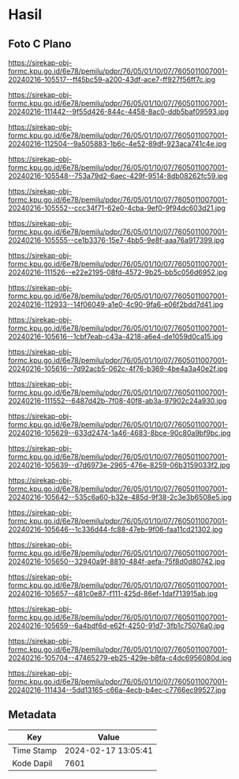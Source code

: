 # Hasil

## Foto C Plano

https://sirekap-obj-formc.kpu.go.id/6e78/pemilu/pdpr/76/05/01/10/07/7605011007001-20240216-105517--ff45bc59-a200-43df-ace7-ff927f56ff7c.jpg

https://sirekap-obj-formc.kpu.go.id/6e78/pemilu/pdpr/76/05/01/10/07/7605011007001-20240216-111442--9f55d426-844c-4458-8ac0-ddb5baf09593.jpg

https://sirekap-obj-formc.kpu.go.id/6e78/pemilu/pdpr/76/05/01/10/07/7605011007001-20240216-112504--9a505883-1b6c-4e52-89df-923aca741c4e.jpg

https://sirekap-obj-formc.kpu.go.id/6e78/pemilu/pdpr/76/05/01/10/07/7605011007001-20240216-105548--753a79d2-6aec-429f-9514-8db08262fc59.jpg

https://sirekap-obj-formc.kpu.go.id/6e78/pemilu/pdpr/76/05/01/10/07/7605011007001-20240216-105552--ccc34f71-62e0-4cba-9ef0-9f94dc603d21.jpg

https://sirekap-obj-formc.kpu.go.id/6e78/pemilu/pdpr/76/05/01/10/07/7605011007001-20240216-105555--ce1b3376-15e7-4bb5-9e8f-aaa76a917399.jpg

https://sirekap-obj-formc.kpu.go.id/6e78/pemilu/pdpr/76/05/01/10/07/7605011007001-20240216-111526--e22e2195-08fd-4572-9b25-bb5c056d6952.jpg

https://sirekap-obj-formc.kpu.go.id/6e78/pemilu/pdpr/76/05/01/10/07/7605011007001-20240216-112933--14f06049-a1e0-4c90-9fa6-e06f2bdd7d41.jpg

https://sirekap-obj-formc.kpu.go.id/6e78/pemilu/pdpr/76/05/01/10/07/7605011007001-20240216-105616--1cbf7eab-c43a-4218-a6e4-de1059d0ca15.jpg

https://sirekap-obj-formc.kpu.go.id/6e78/pemilu/pdpr/76/05/01/10/07/7605011007001-20240216-105616--7d92acb5-062c-4f76-b369-4be4a3a40e2f.jpg

https://sirekap-obj-formc.kpu.go.id/6e78/pemilu/pdpr/76/05/01/10/07/7605011007001-20240216-111552--6487d42b-7f08-40f8-ab3a-97902c24a930.jpg

https://sirekap-obj-formc.kpu.go.id/6e78/pemilu/pdpr/76/05/01/10/07/7605011007001-20240216-105629--633d2474-1a46-4683-8bce-90c80a9bf9bc.jpg

https://sirekap-obj-formc.kpu.go.id/6e78/pemilu/pdpr/76/05/01/10/07/7605011007001-20240216-105639--d7d6973e-2965-476e-8259-06b3159033f2.jpg

https://sirekap-obj-formc.kpu.go.id/6e78/pemilu/pdpr/76/05/01/10/07/7605011007001-20240216-105642--535c6a60-b32e-485d-9f38-2c3e3b6508e5.jpg

https://sirekap-obj-formc.kpu.go.id/6e78/pemilu/pdpr/76/05/01/10/07/7605011007001-20240216-105646--1c336d44-fc88-47eb-9f06-faa11cd21302.jpg

https://sirekap-obj-formc.kpu.go.id/6e78/pemilu/pdpr/76/05/01/10/07/7605011007001-20240216-105650--32940a9f-8810-484f-aefa-75f8d0d80742.jpg

https://sirekap-obj-formc.kpu.go.id/6e78/pemilu/pdpr/76/05/01/10/07/7605011007001-20240216-105657--481c0e87-f111-425d-86ef-1daf713915ab.jpg

https://sirekap-obj-formc.kpu.go.id/6e78/pemilu/pdpr/76/05/01/10/07/7605011007001-20240216-105659--6a4bdf6d-e62f-4250-91d7-3fb1c75076a0.jpg

https://sirekap-obj-formc.kpu.go.id/6e78/pemilu/pdpr/76/05/01/10/07/7605011007001-20240216-105704--47465279-eb25-429e-b8fa-c4dc6956080d.jpg

https://sirekap-obj-formc.kpu.go.id/6e78/pemilu/pdpr/76/05/01/10/07/7605011007001-20240216-111434--5dd13165-c66a-4ecb-b4ec-c7766ec99527.jpg


## Metadata

| Key        | Value               |
| ---------- | ------------------- |
| Time Stamp | 2024-02-17 13:05:41 |
| Kode Dapil | 7601                |



